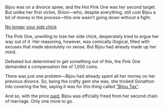 <!-- title: Divorce No.2 -->

Bijou was on a divorce spree, and the Hot Pink One was her second target. But unlike her first victim, Shiori—who, despite everything, still cost Bijou a bit of money in the process—this one wasn’t going down without a fight.

[No longer your side chick](#embed:https://www.youtube.com/live/u3MQlnSHfhA?feature=shared&t=13723)

The Pink One, unwilling to lose her side chick, desperately tried to argue her way out of it. Her reasoning, however, was comically illogical, filled with excuses that made absolutely no sense. But Bijou had already made up her mind.

Defeated but determined to get something out of this, the Pink One demanded a compensation fee of 1,000 coins.

There was just one problem—Bijou had already spent all her money on her previous divorce. So, being the crafty gem she was, she tricked Gonathon into covering the fee, saying it was for this thing called ["Bijou Tax"](https://www.youtube.com/live/u3MQlnSHfhA?feature=shared&t=13948).

And so, with the price [paid](https://www.youtube.com/live/u3MQlnSHfhA?feature=shared&t=14099), Bijou was officially freed from her second chain of marriage. Only one more to go.
